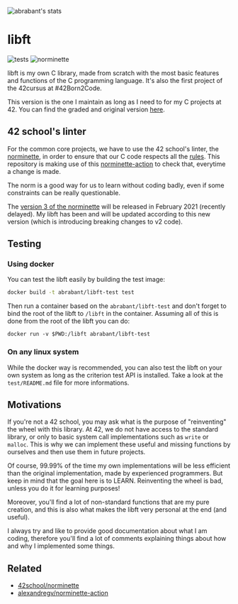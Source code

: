 ![abrabant's stats](https://badge42.herokuapp.com/api/stats/abrabant)

# libft

![tests](https://github.com/aurelien-brabant/libft/actions/workflows/tests.yml/badge.svg)
![norminette](https://github.com/aurelien-brabant/libft/actions/workflows/norminette.yml/badge.svg)

libft is my own C library,  made from scratch with the most basic features and functions of the C programming language. It's also the first project of the 42cursus at #42Born2Code.

This version is the one I maintain as long as I need to for my C projects at 42. You can find the graded and original version [here]().

## 42 school's linter

For the common core projects, we have to use the 42 school's linter, the [norminette](https://github.com/42School/norminette),
in order to ensure that our C code respects all the [rules](https://github.com/42School/norminette/blob/master/pdf/en.norm.pdf).
This repository is making use of this [norminette-action](https://github.com/alexandregv/norminette-action) to check that, everytime a change is made.

The norm is a good way for us to learn without coding badly, even if some constraints can be really questionable.

The [version 3 of the norminette](https://github.com/42School/norminette) will be released in February 2021 (recently delayed).
My libft has been and will be updated according to this new version (which is introducing breaking changes to v2 code).

## Testing

### Using docker

You can test the libft easily by building the test image:

```bash
docker build -t abrabant/libft-test test
```

Then run a container based on the `abrabant/libft-test` and don't forget to
bind the root of the libft to `/libft` in the container. Assuming all of this
is done from the root of the libft you can do:

`docker run -v $PWD:/libft abrabant/libft-test`

### On any linux system

While the docker way is recommended, you can also test the libft on your own
system as long as the criterion test API is installed. Take a look at the
`test/README.md` file for more informations.

## Motivations
If you're not a 42 school, you may ask what is the purpose of "reinventing" the wheel with this library. At 42, we do not have
access to the standard library, or only to basic system call implementations such as `write` or `malloc`. This is why we can implement these useful and missing functions by ourselves and then use them in future projects. 

Of course, 99.99% of the time my own implementations will be less efficient than the original implementation, made by experienced programmers. But keep in mind that the goal here is to LEARN. Reinventing the wheel is bad, unless you do it for learning purposes!

Moreover, you'll find a lot of non-standard functions that are my pure creation, and this is also what makes the libft very personal at the end (and useful).

I always try and like to provide good documentation about what I am coding, therefore you'll find a lot of comments explaining things about how and why I implemented some things.

## Related

- [42school/norminette](https://github.com/42School/norminette)
- [alexandregv/norminette-action](https://github.com/alexandregv/norminette-action)
